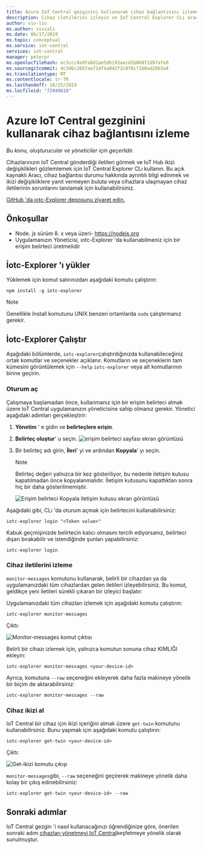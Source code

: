 ```yaml
---
title: Azure IoT Central gezginini kullanarak cihaz bağlantısını izleme
description: Cihaz iletilerini izleyin ve IoT Central Explorer CLı aracılığıyla cihaz ikizi değişikliklerini gözlemleyin.
author: viv-liu
ms.author: viviali
ms.date: 06/17/2019
ms.topic: conceptual
ms.service: iot-central
services: iot-central
manager: peterpr
ms.openlocfilehash: ec3ccc0a9fa6d1ae5d6193aacd1b068f2d97afe0
ms.sourcegitcommit: 4c3d6c2657ae714f4a042f2c078cf1b0ad20b3a4
ms.translationtype: MT
ms.contentlocale: tr-TR
ms.lasthandoff: 10/25/2019
ms.locfileid: "72949618"
---
```

# <a name="monitor-device-connectivity-using-the-azure-iot-central-explorer"></a>Azure IoT Central gezginini kullanarak cihaz bağlantısını izleme

*Bu konu, oluşturucular ve yöneticiler için geçerlidir.*

Cihazlarınızın IoT Central gönderdiği iletileri görmek ve IoT Hub ikizi değişiklikleri gözlemlemek için IoT Central Explorer CLı kullanın. Bu açık kaynaklı Aracı, cihaz bağlantısı durumu hakkında ayrıntılı bilgi edinmek ve ikizi değişikliklere yanıt vermeyen buluta veya cihazlara ulaşmayan cihaz iletilerinin sorunlarını tanılamak için kullanabilirsiniz.

[GitHub 'da ıotc-Explorer deposunu ziyaret edin.](https://aka.ms/iotciotcexplorercligithub)

## <a name="prerequisites"></a>Önkoşullar

+ Node. js sürüm 8. x veya üzeri- https://nodejs.org
+ Uygulamanızın Yöneticisi, ıotc-Explorer 'da kullanabilmeniz için bir erişim belirteci üretmelidir

## <a name="install-iotc-explorer"></a>İotc-Explorer 'ı yükler

Yüklemek için komut satırınızdan aşağıdaki komutu çalıştırın:

```cmd/sh
npm install -g iotc-explorer
```

> [!NOTE]
> Genellikle Install komutunu UNIX benzeri ortamlarda `sudo` çalıştırmanız gerekir.

## <a name="run-iotc-explorer"></a>İotc-Explorer Çalıştır

Aşağıdaki bölümlerde, `iotc-explorer`çalıştırdığınızda kullanabileceğiniz ortak komutlar ve seçenekler açıklanır. Komutların ve seçeneklerin tam kümesini görüntülemek için `--help` `iotc-explorer` veya alt komutlarının birine geçirin.

### <a name="login"></a>Oturum aç

Çalışmaya başlamadan önce, kullanmanız için bir erişim belirteci almak üzere IoT Central uygulamanızın yöneticisine sahip olmanız gerekir. Yönetici aşağıdaki adımları gerçekleştirir:

1. **Yönetim** ' e gidin ve **belirteçlere erişin**.
1. **Belirteç oluştur**' u seçin.
    ![erişim belirteci sayfası ekran görüntüsü](media/howto-use-iotc-explorer/accesstokenspage.png)

1. Bir belirteç adı girin, **İleri**' yi ve ardından **Kopyala**' yı seçin.
    > [!NOTE]
    > Belirteç değeri yalnızca bir kez gösteriliyor, bu nedenle iletişim kutusu kapatılmadan önce kopyalanmalıdır. İletişim kutusunu kapattıktan sonra hiç bir daha gösterilmemiştir.

    ![Erişim belirteci Kopyala iletişim kutusu ekran görüntüsü](media/howto-use-iotc-explorer/copyaccesstoken.png)

Aşağıdaki gibi, CLı 'da oturum açmak için belirtecini kullanabilirsiniz:

```cmd/sh
iotc-explorer login "<Token value>"
```

Kabuk geçmişinizde belirtecin kalıcı olmasını tercih ediyorsanız, belirteci dışarı bırakabilir ve istendiğinde şunları yapabilirsiniz:

```cmd/sh
iotc-explorer login
```

### <a name="monitor-device-messages"></a>Cihaz iletilerini izleme

`monitor-messages` komutunu kullanarak, belirli bir cihazdan ya da uygulamanızdaki tüm cihazlardan gelen iletileri izleyebilirsiniz. Bu komut, geldikçe yeni iletileri sürekli çıkaran bir izleyici başlatır:

Uygulamanızdaki tüm cihazları izlemek için aşağıdaki komutu çalıştırın:

```cmd/sh
iotc-explorer monitor-messages
```

Çıktı:

![Monitor-messages komut çıktısı](media/howto-use-iotc-explorer/monitormessages.png)

Belirli bir cihazı izlemek için, yalnızca komutun sonuna cihaz KIMLIĞI ekleyin:

```cmd/sh
iotc-explorer monitor-messages <your-device-id>
```

Ayrıca, komutuna `--raw` seçeneğini ekleyerek daha fazla makineye yönelik bir biçim de aktarabilirsiniz:

```cmd/sh
iotc-explorer monitor-messages --raw
```

### <a name="get-device-twin"></a>Cihaz ikizi al

IoT Central bir cihaz için ikizi içeriğini almak üzere `get-twin` komutunu kullanabilirsiniz. Bunu yapmak için aşağıdaki komutu çalıştırın:

```cmd/sh
iotc-explorer get-twin <your-device-id>
```

Çıktı:

![Get-ikizi komutu çıkışı](media/howto-use-iotc-explorer/getdevicetwin.png)

`monitor-messages`gibi, `--raw` seçeneğini geçirerek makineye yönelik daha kolay bir çıkış edinebilirsiniz:

```cmd/sh
iotc-explorer get-twin <your-device-id> --raw
```

## <a name="next-steps"></a>Sonraki adımlar

IoT Central gezgin 'i nasıl kullanacağınızı öğrendiğinize göre, önerilen sonraki adım [cihazları yönetmeyi IoT Central](howto-manage-devices.md)keşfetmeye yönelik olarak sunulmuştur.

